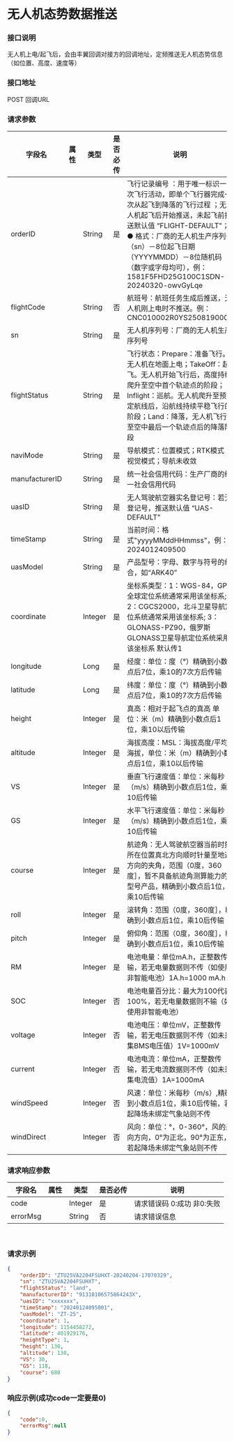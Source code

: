 
# 无人机态势数据推送  


### 接口说明

无人机上电/起飞后，会由丰翼回调对接方的回调地址，定频推送无人机态势信息（如位置、高度、速度等）

### 接口地址

POST
回调URL

### 请求参数

| 字段名         | 属性 | 类型    | 是否必传 | 说明                                                         |
| -------------- | ---- | ------- | -------- | ------------------------------------------------------------ |
| orderID        |      | String  | 是       | 飞行记录编号 ：用于唯一标识一次飞行活动，即单个飞行器完成一次从起飞到降落的飞行过程 ；无人机起飞后开始推送，未起飞前推送默认值 “FLIGHT-DEFAULT"；● 格式：厂商的无人机生产序列号（sn）－8位起飞日期（YYYYMMDD）－8位随机码（数字或字母均可），例：1581F5FHD25G100C1SDN-20240320-owvGyLqe |
| flightCode     |      | String  | 否       | 航班号：航班任务生成后推送，无人机刚上电时不推送。例：CNC010002R0YS250819000B |
| sn             |      | String  | 是       | 无人机序列号：厂商的无人机生产序列号                         |
| flightStatus   |      | String  | 是       | 飞行状态：Prepare：准备飞行。无人机在地面上电；TakeOff：起飞。无人机开始飞行后，高度持续爬升至空中首个轨迹点的阶段；Inflight：巡航。无人机爬升至预定航线后，沿航线持续平稳飞行的阶段；Land：降落，无人机飞行至空中最后一个轨迹点后的降落阶段 |
| naviMode       |      | String  | 是       | 导航模式：位置模式；RTK模式；视觉模式；导航未收敛            |
| manufacturerID |      | String  | 是       | 统一社会信用代码：生产厂商的统一社会信用代码                 |
| uasID          |      | String  | 是       | 无人驾驶航空器实名登记号：若无登记号，推送默认值 “UAS-DEFAULT" |
| timeStamp      |      | String  | 是       | 当前时间：格式"yyyyMMddHHmmss"，例：2024012409500            |
| uasModel       |      | String  | 是       | 产品型号：字母、数字与符号的组合，如“ARK40”                  |
| coordinate     |      | Integer | 是       | 坐标系类型：1：WGS-84，GPS全球定位系统通常采用该坐标系; 2：CGCS2000，北斗卫星导航定位系统通常采用该坐标系; 3：GLONASS-PZ90，俄罗斯GLONASS卫星导航定位系统采用该坐标系 默认传1 |
| longitude      |      | Long    | 是       | 经度：单位：度（°）精确到小数点后7位，乘10的7次方后传输      |
| latitude       |      | Long    | 是       | 纬度：单位：度（°）精确到小数点后7位，乘10的7次方后传输      |
| height         |      | Integer | 是       | 真高：相对于起飞点的真高 单位：米（m）精确到小数点后1位，乘10以后传输 |
| altitude       |      | Integer | 是       | 海拔高度：MSL：海拔高度/平均海拔，单位：米（m）精确到小数点后1位，乘10以后传输 |
| VS             |      | Integer | 是       | 垂直飞行速度值：单位：米每秒（m/s）精确到小数点后1位，乘10后传输 |
| GS             |      | Integer | 是       | 水平飞行速度值：单位：米每秒（m/s）精确到小数点后1位，乘10后传输 |
| course         |      | Integer | 是       | 航迹角：无人驾驶航空器当前时刻所在位置真北方向顺时针量至地速方向的夹角，范围（0度，360度］，暂不具备航迹角测算能力的型号产品，精确到小数点后1位，乘10后传输 |
| roll           |      | Integer | 是       | 滚转角：范围（0度，360度］，精确到小数点后1位，乘10后传输    |
| pitch          |      | Integer | 是       | 俯仰角：范围（0度，360度］，精确到小数点后1位，乘10后传输    |
| RM             |      | Integer | 是       | 电池电量：单位mA.h，正整数传输，若无电量数据则不传（如使用非智能电池）1A.h=1000 mA.h |
| SOC            |      | Integer | 否       | 电池电量百分比：最大为100代表100%，若无电量数据则不输（如使用非智能电池） |
| voltage        |      | Integer | 否       | 电池电压：单位mV，正整数传输，若无电压数据则不传（如未采集BMS电压值）1V=1000mV |
| current        |      | Integer | 否       | 电池电流：单位mA，正整数传输，若无电流数据则不传（如未采集电流值）1A=1000mA |
| windSpeed      |      | Integer | 否       | 风速：单位：米每秒（m/s）,精确到小数点后1位，乘10后传输，若起降场未绑定气象站则不传 |
| windDirect     |      | Integer | 否       | 风向：单位：°，0-360°，风的来向方向，0°为正北，90°为正东，若起降场未绑定气象站则不传 |

### 请求响应参数

| 字段名   | 属性 | 类型    | 是否必传 | 说明                      |
| -------- | ---- | ------- | -------- | ------------------------- |
| code     |      | Integer  | 是       | 请求错误码 0:成功 非0:失败 |
| errorMsg |      | String  | 否       | 请求错误信息              |


​					
### 请求示例
```json
{
    "orderID": "ZTU25VA2204FSUHXT-20240204-17070329",
    "sn": "ZTU25VA2204FSUHXT",
    "flightStatus": "land",
    "manufacturerID": "91310106575864243X",
    "uasID": "xxxxxxx",
    "timeStamp": "20240124095001",
    "uasModel": "ZT-25",
    "coordinate": 1,
    "longitude": 1154458272,
    "latitude": 401929176,
    "heightType": 1,
    "height": 130,
    "altitude": 130,
    "VS": 30,
    "GS": 118,
    "course": 680
}
```

### 响应示例(成功code一定要是0)

```json
{
    "code":0,
    "errorMsg":null
}
```

